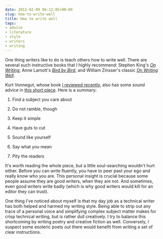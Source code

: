 ```yaml
---
date: 2012-02-09 06:12:05+00:00
slug: how-to-write-well
title: How to write well
tags:
- advice
- literature
- style
- writers
- writing
---
```


One thing writers like to do is teach others how to write well. There are several such instructive books that I highly recommend: Stephen King's _[On Writing](http://www.goodreads.com/book/show/10569.On_Writing)_, Anne Lamott's [_Bird by Bird_](http://www.goodreads.com/book/show/12543.Bird_by_Bird), and William Zinsser's classic [_On Writing Well_](http://www.goodreads.com/book/show/53343.On_Writing_Well).




Kurt Vonnegut, whose book [I reviewed recently](http://wordbit.com/post/16802979941/review-of-breakfast-of-champions), also has some sound advice in [this short piece](http://peterstekel.com/PDF-HTML/Kurt%20Vonnegut%20advice%20to%20writers.htm). Here is a summary:




1. Find a subject you care about




2. Do not ramble, though




3. Keep it simple




4. Have guts to cut




5. Sound like yourself




6. Say what you mean




7. Pity the readers




It's worth reading the whole piece, but a little soul-searching wouldn't hurt either. Before you can write fluently, you have to peer past your ego and really know who you are. This personal insight is crucial because some people assume they are good writers, when they are not. And sometimes, even good writers write badly (which is why good writers would kill for an editor they can trust).




One thing I've noticed about myself is that my day job as a technical writer has both helped and harmed my writing style. Being able to strip out any trace of a personal voice and simplifying complex subject matter makes for crisp technical writing, but is rather dull creatively. I try to balance this shortcoming by writing poetry and creative fiction as well. Conversely, I suspect some esoteric poets out there would benefit from writing a set of clear instructions.
